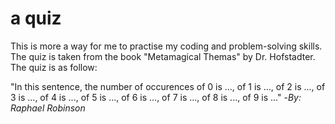 # a quiz
This is more a way for me to practise my coding and problem-solving skills. The quiz is taken from the book "Metamagical Themas" by Dr. Hofstadter. The quiz is as follow:

"In this sentence, the number of occurences of 0 is ..., of 1 is ..., of 2 is ..., of 3 is ..., of 4 is ..., of 5 is ..., of 6 is ..., of 7 is ..., of 8 is ..., of 9 is ..."
-_By: Raphael Robinson_
